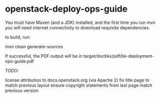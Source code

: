 openstack-deploy-ops-guide
==========================
You must have Maven (and a JDK) installed, and the first time you run mvn you will need internet connectivity to download requisite dependencies. 

to build, run:

mvn clean generate-sources

If successful, the PDF output will be in target/docbkx/pdf/bk-deployment-ops-guide.pdf

TODO:

license attribution to docs.openstack.org (via Apache 2)
fix title page to match previous layout
ensure copyright statements from last page match previous version
